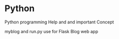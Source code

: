 # Python
Python programming Help and and important Concept

myblog and run.py use for Flask Blog web app
